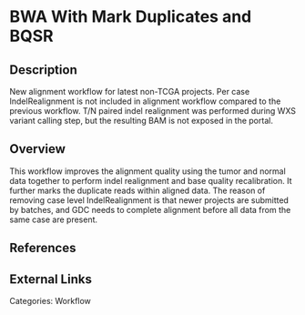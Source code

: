 # BWA With Mark Duplicates and BQSR #

## Description ##
New alignment workflow for latest non-TCGA projects. Per case IndelRealignment is not included in alignment workflow compared to the previous workflow. T/N paired indel realignment was performed during WXS variant calling step, but the resulting BAM is not exposed in the portal.

## Overview ##
This workflow improves the alignment quality using the tumor and normal data together to perform indel realignment and base quality recalibration. It further marks the duplicate reads within aligned data. The reason of removing case level IndelRealignment is that newer projects are submitted by batches, and GDC needs to complete alignment before all data from the same case are present.

## References ##

## External Links ##

Categories: Workflow
